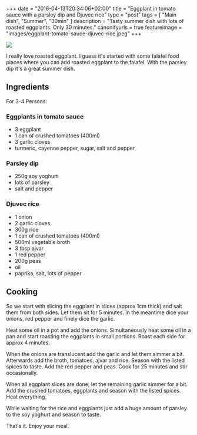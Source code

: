 +++
date = "2016-04-13T20:34:06+02:00"
title = "Eggplant in tomato sauce with a parsley dip and Djuvec rice"
type = "post"
tags = [
  "Main dish",
  "Summer",
  "30min"
]
description = "Tasty summer dish with lots of roasted eggplants. Only 30 minutes."
canonifyurls = true
featureimage = "images/eggplant-tomato-sauce-djuvec-rice.jpeg"
+++

![](/images/eggplant-tomato-sauce-djuvec-rice.jpeg)

I really love roasted eggplant. I guess it's started with some falafel food places where you can add roasted eggplant to the falafel. With the parsley dip it's a great summer dish.

<!--more-->

## Ingredients

For 3-4 Persons:

### Eggplants in tomato sauce
* 3 eggplant
* 1 can of crushed tomatoes (400ml)
* 3 garlic cloves
* turmeric, cayenne pepper, sugar, salt and pepper

### Parsley dip
* 250g soy yoghurt
* lots of parsley
* salt and pepper

### Djuvec rice
* 1 onion
* 2 garlic cloves
* 300g rice
* 1 can of crushed tomatoes (400ml)
* 500ml vegetable broth
* 3 tbsp ajvar
* 1 red pepper
* 200g peas
* oil
* paprika, salt, lots of pepper

## Cooking

So we start with slicing the eggplant in slices (approx 1cm thick) and salt them from both sides. Let them sit for 5 minutes. In the meantime dice your onions, red pepper and finely dice the garlic. 

Heat some oil in a pot and add the onions. Simultaneously heat some oil in a pan and start roasting the eggplants in small portions. Roast each side for approx 4 minutes.

When the onions are translucent add the garlic and let them simmer a bit. Afterwards add the broth, tomatoes, ajvar and rice. Season with the listed spices to taste. Add the red pepper and peas. Cook for 25 minutes and stir occasionally.

When all eggplant slices are done, let the remaining garlic simmer for a bit. Add the crushed tomatoes, eggplants and season with the listed spices. Heat everything.

While waiting for the rice and eggplants just add a huge amount of parsley to the soy yoghurt and season to taste.

That's it. Enjoy your meal.
